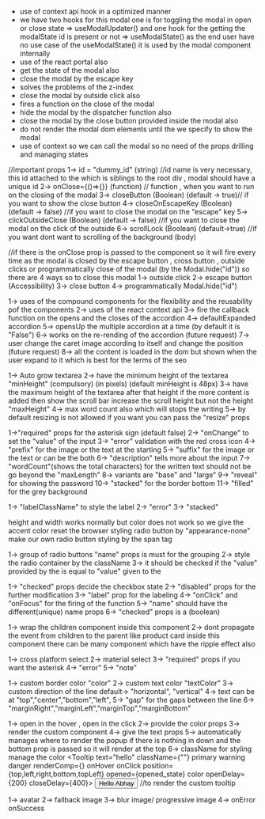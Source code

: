 <!-- React Context Portal Modal -->

-   use of context api hook in a optimized manner
-   we have two hooks for this modal one is for toggling the modal in open or close state => useModalUpdater()
    and one hook for the getting the modalState id is present or not => useModalState()
    as the end user have no use case of the useModalState() it is used by the modal component internally
-   use of the react portal also
-   get the state of the modal also
-   close the modal by the escape key
-   solves the problems of the z-index
-   close the modal by outside click also
-   fires a function on the close of the modal
-   hide the modal by the dispatcher function also
-   close the modal by the close button provided inside the modal also
-   do not render the modal dom elements until the we specify to show the modal
-   use of context so we can call the modal so no need of the props drilling and managing states

//important props
1-> id = "dummy_id" (string) //id name is very necessary, this id attached to the which is siblings to the root div , modal should have a unique id
2-> onClose={()=>{}} (function) // function , when you want to run on the closing of the modal
3-> closeButton (Boolean) (default -> true)// if you want to show the close button
4-> closeOnEscapeKey (Boolean) (default -> false) //if you want to close the modal on the "escape" key
5-> clickOutsideClose (Boolean) (default -> false) //if you want to close the modal on the click of the outside
6-> scrollLock (Boolean) (default->true) //if you want dont want to scrolling of the background (body)

//if there is the onClose prop is passed to the <Modal onClose={}> component so it will fire every time as the modal is closed by the
escape button , cross button , outside clicks or programmatically close of the modal (by the Modal.hide("id"))
so there are 4 ways so to close this modal
1-> outside click
2-> escape button (Accessibility)
3-> close button
4-> programmatically Modal.hide("id")

<!-- React Accordion Component -->

1-> uses of the compound components for the flexibility and the reusability pof the components
2-> uses of the react context api
3-> fire the callback function on the opens and the closes of the accordion
4-> defaultExpanded accordion
5-> opensUp the multiple accordion at a time (by default it is "False")
6-> works on the re-rending of the accordion (future request)
7-> user change the caret image according to itself and change the position (future request)
8-> all the content is loaded in the dom but shown when the user expand to it which is best for the terms of the seo

<!-- React TextArea -->

1-> Auto grow textarea
2-> have the minimum height of the textarea "minHeight" (compulsory) (in pixels) (default minHeight is 48px)
3-> have the maximum height of the textarea after that height if the more content is added then show the scroll bar increase the scroll height but not the height "maxHeight"
4-> max word count also which will stops the writing
5-> by default resizing is not allowed if you want you can pass the "resize" props

<!-- react Custom Input Floating label-->

1->"required" props for the asterisk sign (default false)
2-> "onChange" to set the "value" of the input
3-> "error" validation with the red cross icon
4-> "prefix" for the image or the text at the starting
5-> "suffix" for the image or the text or can be the both
6-> "description" tells more about the input
7-> "wordCount"(shows the total characters) for the written text should not be go beyond the "maxLength"
8-> variants are "base" and "large"
9-> "reveal" for showing the password
10-> "stacked" for the border bottom
11-> "filled" for the grey background

<!-- react Normal input  -->

1-> "labelClassName" to style the label
2-> "error"
3-> "stacked"

<!-- React Radio button -->

height and width works normally but color does not work so we give the accent color
reset the browser styling radio button by "appearance-none"
make our own radio button styling by the span tag

1-> group of radio buttons "name" props is must for the grouping
2-> style the radio container <RadioGroup/> by the className
3-> it should be checked if the "value" provided by the <RadioGroup/> is equal to "value" given to the <Radio/>

<!-- React Checkbox -->

1-> "checked" props decide the checkbox state
2-> "disabled" props for the further modification
3-> "label" prop for the labeling
4-> "onClick" and "onFocus" for the firing of the function
5-> "name" should have the different(unique) name props
6-> "checked" props is a (boolean)

<!-- RippleEffect Wrapper Component -->

1-> wrap the children component inside this component
2-> dont propagate the event from children to the parent
like product card inside this component there can be many component which have the ripple effect also

<!-- Select Option -->

1-> cross platform select
2-> material select
3-> "required" props if you want the asterisk
4-> "error"
5-> "note"

<!-- Divider -->

1-> custom border color "color"
2-> custom text color "textColor"
3-> custom direction of the line default-> "horizontal", "vertical"
4-> text can be at "top","center","bottom","left",
5-> "gap" for the gaps between the line
6-> "marginRight","marginLeft","marginTop","marginBottom"

<!-- Tooltip (not completed) -->

1-> open in the hover , open in the click
2-> provide the color props
3-> render the custom component
4-> give the text props
5-> automatically manages where to render the popup if there is nothing in down and the bottom prop is passed so it will render at the top
6-> className for styling manage the color
<Tooltip
text="hello" className={""} primary warning danger renderComp={<CustomComponent/>} onHover onClick position={top,left,right,bottom,topLeft} opened={opened_state} color openDelay={200} closeDelay={400}>
<Button>Hello Abhay</Button> //to render the custom tooltip
</Tooltip>

<!-- Dropdown(not completed) -->

<!-- CustomSelect -->

<!-- Tabs (not completed) -->

<!-- Navbar (not completed) -->

<!-- Drawer (not completed) -->

<!-- Rating  -->

<!-- Nanobar -->

<!-- Image -->

1-> avatar
2-> fallback image
3-> blur image/ progressive image
4-> onError onSuccess

<!-- Table -->

<!-- Datepicker -->
